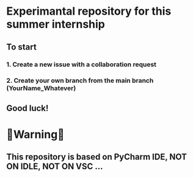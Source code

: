 # Experimantal repository for this summer internship
## To start 
### 1. Create a new issue with a collaboration request 
### 2. Create your own branch from the main branch (YourName_Whatever)
## Good luck!


# 🔴Warning🔴
## This repository is based on PyCharm IDE, NOT ON IDLE, NOT ON VSC ...
